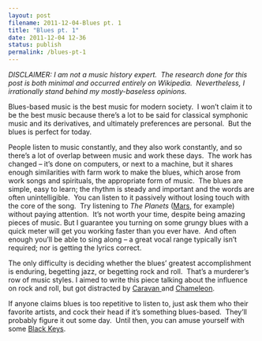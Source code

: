```yaml
---
layout: post
filename: 2011-12-04-Blues pt. 1
title: "Blues pt. 1"
date: 2011-12-04 12-36
status: publish
permalink: /blues-pt-1
---
```

<em>DISCLAIMER: I am not a music history expert.  The research done for this post is both minimal and occurred entirely on Wikipedia.  Nevertheless, I irrationally stand behind my mostly-baseless opinions.</em>

Blues-based music is the best music for modern society.  I won’t claim it to be the best music because there’s a lot to be said for classical symphonic music and its derivatives, and ultimately preferences are personal.  But the blues is perfect for today.

People listen to music constantly, and they also work constantly, and so there’s a lot of overlap between music and work these days.  The work has changed – it’s done on computers, or next to a machine, but it shares enough similarities with farm work to make the blues, which arose from work songs and spirituals, the appropriate form of music.  The blues are simple, easy to learn; the rhythm is steady and important and the words are often unintelligible.  You can listen to it passively without losing touch with the core of the song.  Try listening to <em>The Planets</em> (<a title="Mars, the Bringer of War" href="http://www.youtube.com/watch?v=L0bcRCCg01I" target="_blank">Mars</a>, for example) without paying attention.  It’s not worth your time, despite being amazing pieces of music. But I guarantee you turning on some grungy blues with a quick meter will get you working faster than you ever have.  And often enough you’ll be able to sing along – a great vocal range typically isn’t required; nor is getting the lyrics correct.

The only difficulty is deciding whether the blues’ greatest accomplishment is enduring, begetting jazz, or begetting rock and roll.  That’s a murderer’s row of music styles. I aimed to write this piece talking about the influence on rock and roll, but got distracted by <a title="Caravan" href="http://www.youtube.com/watch?v=yNoLbP5s-68" target="_blank">Caravan </a>and <a title="Chameleon" href="http://www.youtube.com/watch?v=ejaumVVHAUQ" target="_blank">Chameleon</a>.

If anyone claims blues is too repetitive to listen to, just ask them who their favorite artists, and cock their head if it’s something blues-based.  They’ll probably figure it out some day.  Until then, you can amuse yourself with some <a title="Lonely Boy" href="http://www.youtube.com/watch?v=a_426RiwST8" target="_blank">Black Keys</a>.